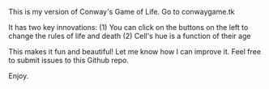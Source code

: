 This is my version of Conway's Game of Life.
Go to conwaygame.tk

It has two key innovations:
(1) You can click on the buttons on the left to change the rules of life and death
(2) Cell's hue is a function of their age

This makes it fun and beautiful! Let me know how I can improve it. Feel free to submit issues to this Github repo.

Enjoy.
